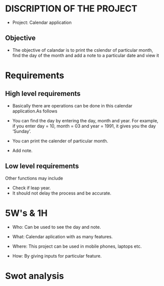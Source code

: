 # DISCRIPTION OF THE PROJECT

* Project: Calendar application
## Objective
* The objective of calandar is to print the cslendsr of particular month, find the day of the month and add a note to a particular date and view it

# Requirements
## High level requirements

* Basically there are operations can be done in this calendar application.As follows

* You can find the day by entering the day, month and year. For example, if you enter day = 10, month = 03 and year = 1991, it gives you the day ‘Sunday’.
* You can print the calender of particular month.
* Add note.


## Low level requirements

 Other functions may include
* Check if leap year.
* It should not delay the process and be accurate.

# 5W's & 1H

 * Who: Can be used to see the day and note.

 * What: Calendar aplication with as many features.

 * Where: This project can be used in mobile phones, laptops etc.

 * How: By giving inputs for particular feature.

# Swot analysis

